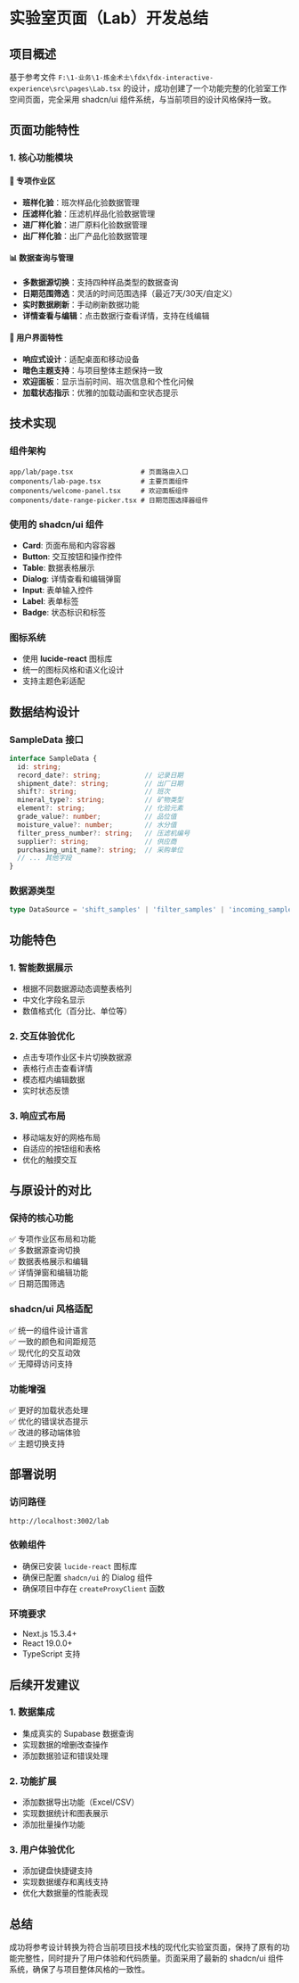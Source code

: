 # 实验室页面（Lab）开发总结

## 项目概述

基于参考文件 `F:\1-业务\1-炼金术士\fdx\fdx-interactive-experience\src\pages\Lab.tsx` 的设计，成功创建了一个功能完整的化验室工作空间页面，完全采用 shadcn/ui 组件系统，与当前项目的设计风格保持一致。

## 页面功能特性

### 1. 核心功能模块

#### 🧪 专项作业区
- **班样化验**：班次样品化验数据管理
- **压滤样化验**：压滤机样品化验数据管理  
- **进厂样化验**：进厂原料化验数据管理
- **出厂样化验**：出厂产品化验数据管理

#### 📊 数据查询与管理
- **多数据源切换**：支持四种样品类型的数据查询
- **日期范围筛选**：灵活的时间范围选择（最近7天/30天/自定义）
- **实时数据刷新**：手动刷新数据功能
- **详情查看与编辑**：点击数据行查看详情，支持在线编辑

#### 🎨 用户界面特性
- **响应式设计**：适配桌面和移动设备
- **暗色主题支持**：与项目整体主题保持一致
- **欢迎面板**：显示当前时间、班次信息和个性化问候
- **加载状态指示**：优雅的加载动画和空状态提示

## 技术实现

### 组件架构
```
app/lab/page.tsx                 # 页面路由入口
components/lab-page.tsx          # 主要页面组件
components/welcome-panel.tsx     # 欢迎面板组件
components/date-range-picker.tsx # 日期范围选择器组件
```

### 使用的 shadcn/ui 组件
- **Card**: 页面布局和内容容器
- **Button**: 交互按钮和操作控件
- **Table**: 数据表格展示
- **Dialog**: 详情查看和编辑弹窗
- **Input**: 表单输入控件
- **Label**: 表单标签
- **Badge**: 状态标识和标签

### 图标系统
- 使用 **lucide-react** 图标库
- 统一的图标风格和语义化设计
- 支持主题色彩适配

## 数据结构设计

### SampleData 接口
```typescript
interface SampleData {
  id: string;
  record_date?: string;           // 记录日期
  shipment_date?: string;         // 出厂日期
  shift?: string;                 // 班次
  mineral_type?: string;          // 矿物类型
  element?: string;               // 化验元素
  grade_value?: number;           // 品位值
  moisture_value?: number;        // 水分值
  filter_press_number?: string;   // 压滤机编号
  supplier?: string;              // 供应商
  purchasing_unit_name?: string;  // 采购单位
  // ... 其他字段
}
```

### 数据源类型
```typescript
type DataSource = 'shift_samples' | 'filter_samples' | 'incoming_samples' | 'outgoing_sample';
```

## 功能特色

### 1. 智能数据展示
- 根据不同数据源动态调整表格列
- 中文化字段名显示
- 数值格式化（百分比、单位等）

### 2. 交互体验优化
- 点击专项作业区卡片切换数据源
- 表格行点击查看详情
- 模态框内编辑数据
- 实时状态反馈

### 3. 响应式布局
- 移动端友好的网格布局
- 自适应的按钮组和表格
- 优化的触摸交互

## 与原设计的对比

### 保持的核心功能
✅ 专项作业区布局和功能  
✅ 多数据源查询切换  
✅ 数据表格展示和编辑  
✅ 详情弹窗和编辑功能  
✅ 日期范围筛选  

### shadcn/ui 风格适配
✅ 统一的组件设计语言  
✅ 一致的颜色和间距规范  
✅ 现代化的交互动效  
✅ 无障碍访问支持  

### 功能增强
✅ 更好的加载状态处理  
✅ 优化的错误状态提示  
✅ 改进的移动端体验  
✅ 主题切换支持  

## 部署说明

### 访问路径
```
http://localhost:3002/lab
```

### 依赖组件
- 确保已安装 `lucide-react` 图标库
- 确保已配置 `shadcn/ui` 的 Dialog 组件
- 确保项目中存在 `createProxyClient` 函数

### 环境要求
- Next.js 15.3.4+
- React 19.0.0+
- TypeScript 支持

## 后续开发建议

### 1. 数据集成
- 集成真实的 Supabase 数据查询
- 实现数据的增删改查操作
- 添加数据验证和错误处理

### 2. 功能扩展
- 添加数据导出功能（Excel/CSV）
- 实现数据统计和图表展示
- 添加批量操作功能

### 3. 用户体验优化
- 添加键盘快捷键支持
- 实现数据缓存和离线支持
- 优化大数据量的性能表现

## 总结

成功将参考设计转换为符合当前项目技术栈的现代化实验室页面，保持了原有的功能完整性，同时提升了用户体验和代码质量。页面采用了最新的 shadcn/ui 组件系统，确保了与项目整体风格的一致性。
